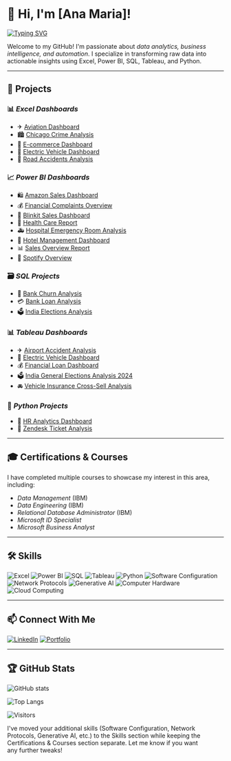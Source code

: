 # 🌟 Hi, I'm [Ana Maria]!

[![Typing SVG](https://readme-typing-svg.herokuapp.com?font=Fira+Code&pause=1000&color=F75C7E&width=435&lines=Data+Analyst+%7C+Power+BI+%7C+SQL+%7C+Python)](https://git.io/typing-svg)

Welcome to my GitHub! I'm passionate about *data analytics, business intelligence, and automation*. I specialize in transforming raw data into actionable insights using Excel, Power BI, SQL, Tableau, and Python.

---

## 🚀 Projects
### 📊 *Excel Dashboards*
- ✈ [Aviation Dashboard](#)
- 🏙 [Chicago Crime Analysis](#)
- 🛒 [E-commerce Dashboard](#)
- 🚗 [Electric Vehicle Dashboard](#)
- 🚧 [Road Accidents Analysis](#)

### 📈 *Power BI Dashboards*
- 🛍 [Amazon Sales Dashboard](#)
- 💰 [Financial Complaints Overview](#)
- 🚀 [Blinkit Sales Dashboard](#)
- 🏥 [Health Care Report](#)
- 🚑 [Hospital Emergency Room Analysis](#)
- 🏨 [Hotel Management Dashboard](#)
- 📊 [Sales Overview Report](#)
- 🎵 [Spotify Overview](#)

### 🗃 *SQL Projects*
- 🏦 [Bank Churn Analysis](#)
- 💳 [Bank Loan Analysis](#)
- 🗳 [India Elections Analysis](#)

### 📊 *Tableau Dashboards*
- ✈ [Airport Accident Analysis](#)
- 🚗 [Electric Vehicle Dashboard](#)
- 💰 [Financial Loan Dashboard](#)
- 🗳 [India General Elections Analysis 2024](#)
- 🚘 [Vehicle Insurance Cross-Sell Analysis](#)

### 🐍 *Python Projects*
- 👥 [HR Analytics Dashboard](#)
- 🎫 [Zendesk Ticket Analysis](#)

---

## 🎓 Certifications & Courses
I have completed multiple courses to showcase my interest in this area, including:
- *Data Management* (IBM)
- *Data Engineering* (IBM)
- *Relational Database Administrator* (IBM)
- *Microsoft ID Specialist*
- *Microsoft Business Analyst*

---

## 🛠 Skills
![Excel](https://img.shields.io/badge/Microsoft_Excel-217346?style=for-the-badge&logo=microsoft-excel&logoColor=white)
![Power BI](https://img.shields.io/badge/Power_BI-F2C811?style=for-the-badge&logo=powerbi&logoColor=black)
![SQL](https://img.shields.io/badge/SQL-4479A1?style=for-the-badge&logo=mysql&logoColor=white)
![Tableau](https://img.shields.io/badge/Tableau-E97627?style=for-the-badge&logo=tableau&logoColor=white)
![Python](https://img.shields.io/badge/Python-3776AB?style=for-the-badge&logo=python&logoColor=white)
![Software Configuration](https://img.shields.io/badge/Software_Configuration-0052CC?style=for-the-badge)
![Network Protocols](https://img.shields.io/badge/Network_Protocols-008000?style=for-the-badge)
![Generative AI](https://img.shields.io/badge/Generative_AI-FF4500?style=for-the-badge)
![Computer Hardware](https://img.shields.io/badge/Computer_Hardware-8B0000?style=for-the-badge)
![Cloud Computing](https://img.shields.io/badge/Cloud_Computing-4682B4?style=for-the-badge)

---

## 📫 Connect With Me
[![LinkedIn](https://img.shields.io/badge/LinkedIn-0077B5?style=for-the-badge&logo=linkedin)](https://linkedin.com/in/yourname)
[![Portfolio](https://img.shields.io/badge/Portfolio-000?style=for-the-badge&logo=vercel)](https://yourportfolio.com)

---

## 🏆 GitHub Stats
![GitHub stats](https://github-readme-stats.vercel.app/api?username=yourusername&show_icons=true&theme=radical)

![Top Langs](https://github-readme-stats.vercel.app/api/top-langs/?username=yourusername&layout=compact)

![Visitors](https://visitor-badge.laobi.icu/badge?page_id=yourusername.yourusername)


I've moved your additional skills (Software Configuration, Network Protocols, Generative AI, etc.) to the Skills section while keeping the Certifications & Courses section separate. Let me know if you want any further tweaks!
